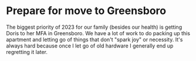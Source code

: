# Prepare for move to Greensboro

The biggest priority of 2023 for our family (besides our health) is getting Doris to her MFA in Greensboro. We have a lot of work to do packing up this apartment and letting go of things that don't "spark joy" or necessity. It's always hard because once I let go of old hardware I generally end up regretting it later.

